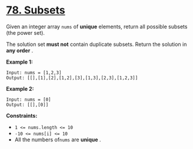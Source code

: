 # [78. Subsets](https://leetcode.com/problems/subsets/description/)

Given an integer array `nums` of **unique**  elements, return all possible subsets (the power set).

The solution set **must not**  contain duplicate subsets. Return the solution in **any order** .

**Example 1:**

```
Input: nums = [1,2,3]
Output: [[],[1],[2],[1,2],[3],[1,3],[2,3],[1,2,3]]
```

**Example 2:**

```
Input: nums = [0]
Output: [[],[0]]
```

**Constraints:**

- `1 <= nums.length <= 10`
- `-10 <= nums[i] <= 10`
- All the numbers of`nums` are **unique** .